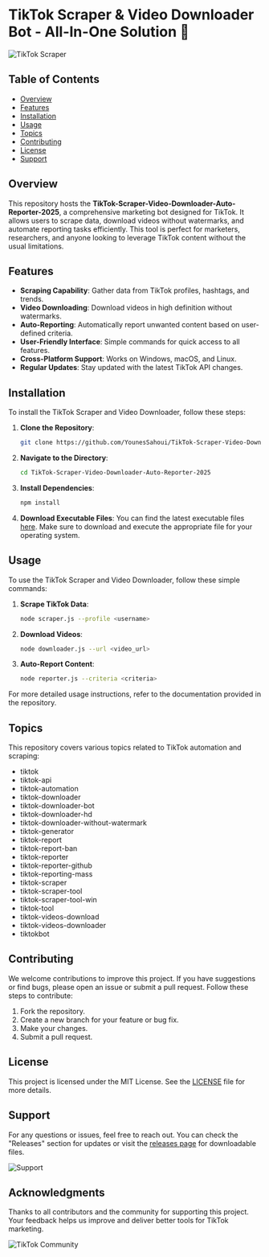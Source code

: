 # TikTok Scraper & Video Downloader Bot - All-In-One Solution 🚀

![TikTok Scraper](https://img.shields.io/badge/TikTok%20Scraper-Video%20Downloader%20Bot-blue?style=for-the-badge&logo=tiktok)

## Table of Contents

- [Overview](#overview)
- [Features](#features)
- [Installation](#installation)
- [Usage](#usage)
- [Topics](#topics)
- [Contributing](#contributing)
- [License](#license)
- [Support](#support)

## Overview

This repository hosts the **TikTok-Scraper-Video-Downloader-Auto-Reporter-2025**, a comprehensive marketing bot designed for TikTok. It allows users to scrape data, download videos without watermarks, and automate reporting tasks efficiently. This tool is perfect for marketers, researchers, and anyone looking to leverage TikTok content without the usual limitations.

## Features

- **Scraping Capability**: Gather data from TikTok profiles, hashtags, and trends.
- **Video Downloading**: Download videos in high definition without watermarks.
- **Auto-Reporting**: Automatically report unwanted content based on user-defined criteria.
- **User-Friendly Interface**: Simple commands for quick access to all features.
- **Cross-Platform Support**: Works on Windows, macOS, and Linux.
- **Regular Updates**: Stay updated with the latest TikTok API changes.

## Installation

To install the TikTok Scraper and Video Downloader, follow these steps:

1. **Clone the Repository**:
   ```bash
   git clone https://github.com/YounesSahoui/TikTok-Scraper-Video-Downloader-Auto-Reporter-2025.git
   ```

2. **Navigate to the Directory**:
   ```bash
   cd TikTok-Scraper-Video-Downloader-Auto-Reporter-2025
   ```

3. **Install Dependencies**:
   ```bash
   npm install
   ```

4. **Download Executable Files**:
   You can find the latest executable files [here](https://github.com/YounesSahoui/TikTok-Scraper-Video-Downloader-Auto-Reporter-2025/releases). Make sure to download and execute the appropriate file for your operating system.

## Usage

To use the TikTok Scraper and Video Downloader, follow these simple commands:

1. **Scrape TikTok Data**:
   ```bash
   node scraper.js --profile <username>
   ```

2. **Download Videos**:
   ```bash
   node downloader.js --url <video_url>
   ```

3. **Auto-Report Content**:
   ```bash
   node reporter.js --criteria <criteria>
   ```

For more detailed usage instructions, refer to the documentation provided in the repository.

## Topics

This repository covers various topics related to TikTok automation and scraping:

- tiktok
- tiktok-api
- tiktok-automation
- tiktok-downloader
- tiktok-downloader-bot
- tiktok-downloader-hd
- tiktok-downloader-without-watermark
- tiktok-generator
- tiktok-report
- tiktok-report-ban
- tiktok-reporter
- tiktok-reporter-github
- tiktok-reporting-mass
- tiktok-scraper
- tiktok-scraper-tool
- tiktok-scraper-tool-win
- tiktok-tool
- tiktok-videos-download
- tiktok-videos-downloader
- tiktokbot

## Contributing

We welcome contributions to improve this project. If you have suggestions or find bugs, please open an issue or submit a pull request. Follow these steps to contribute:

1. Fork the repository.
2. Create a new branch for your feature or bug fix.
3. Make your changes.
4. Submit a pull request.

## License

This project is licensed under the MIT License. See the [LICENSE](LICENSE) file for more details.

## Support

For any questions or issues, feel free to reach out. You can check the "Releases" section for updates or visit the [releases page](https://github.com/YounesSahoui/TikTok-Scraper-Video-Downloader-Auto-Reporter-2025/releases) for downloadable files. 

![Support](https://img.shields.io/badge/Support-Available-green?style=for-the-badge)

## Acknowledgments

Thanks to all contributors and the community for supporting this project. Your feedback helps us improve and deliver better tools for TikTok marketing.

![TikTok Community](https://img.shields.io/badge/TikTok%20Community-Join%20Us-orange?style=for-the-badge)
